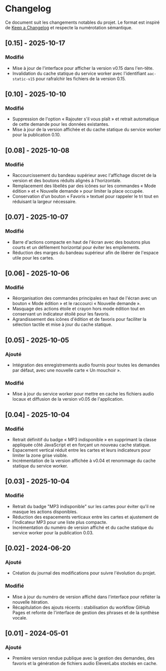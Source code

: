 # Changelog

Ce document suit les changements notables du projet. Le format est inspiré de [Keep a Changelog](https://keepachangelog.com/fr/1.1.0/) et respecte la numérotation sémantique.

## [0.15] - 2025-10-17
### Modifié
- Mise à jour de l'interface pour afficher la version v0.15 dans l'en-tête.
- Invalidation du cache statique du service worker avec l'identifiant `aac-static-v15` pour rafraîchir les fichiers de la version 0.15.

## [0.10] - 2025-10-10
### Modifié
- Suppression de l'option « Rajouter s'il vous plaît » et retrait automatique de cette demande pour les données existantes.
- Mise à jour de la version affichée et du cache statique du service worker pour la publication 0.10.

## [0.08] - 2025-10-08
### Modifié
- Raccourcissement du bandeau supérieur avec l'affichage discret de la version et des boutons réduits alignés à l'horizontale.
- Remplacement des libellés par des icônes sur les commandes « Mode édition » et « Nouvelle demande » pour limiter la place occupée.
- Conservation d'un bouton « Favoris » textuel pour rappeler le tri tout en réduisant la largeur nécessaire.

## [0.07] - 2025-10-07
### Modifié
- Barre d'actions compacte en haut de l'écran avec des boutons plus courts et un défilement horizontal pour éviter les empilements.
- Réduction des marges du bandeau supérieur afin de libérer de l'espace utile pour les cartes.

## [0.06] - 2025-10-06
### Modifié
- Réorganisation des commandes principales en haut de l'écran avec un bouton « Mode édition » et le raccourci « Nouvelle demande ».
- Masquage des actions étoile et crayon hors mode édition tout en conservant un indicateur étoilé pour les favoris.
- Agrandissement des icônes d'édition et de favoris pour faciliter la sélection tactile et mise à jour du cache statique.

## [0.05] - 2025-10-05
### Ajouté
- Intégration des enregistrements audio fournis pour toutes les demandes par défaut, avec une nouvelle carte « Un mouchoir ».

### Modifié
- Mise à jour du service worker pour mettre en cache les fichiers audio locaux et diffusion de la version v0.05 de l'application.

## [0.04] - 2025-10-04
### Modifié
- Retrait définitif du badge « MP3 indisponible » en supprimant la classe appliquée côté JavaScript et en forçant un nouveau cache statique.
- Espacement vertical réduit entre les cartes et leurs indicateurs pour limiter la zone grise visible.
- Incrémentation de la version affichée à v0.04 et renommage du cache statique du service worker.

## [0.03] - 2025-10-04
### Modifié
- Retrait du badge "MP3 indisponible" sur les cartes pour éviter qu'il ne masque les actions disponibles.
- Réduction des espacements verticaux entre les cartes et ajustement de l'indicateur MP3 pour une liste plus compacte.
- Incrémentation du numéro de version affiché et du cache statique du service worker pour la publication 0.03.

## [0.02] - 2024-06-20
### Ajouté
- Création du journal des modifications pour suivre l'évolution du projet.

### Modifié
- Mise à jour du numéro de version affiché dans l'interface pour refléter la nouvelle itération.
- Récapitulation des ajouts récents : stabilisation du workflow GitHub Pages et refonte de l'interface de gestion des phrases et de la synthèse vocale.

## [0.01] - 2024-05-01
### Ajouté
- Première version rendue publique avec la gestion des demandes, des favoris et la génération de fichiers audio ElevenLabs stockés en cache.
